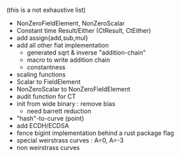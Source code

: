 (this is a not exhaustive list)

* NonZeroFieldElement, NonZeroScalar
* Constant time Result/Either (CtResult, CtEither)
* add assign{add,sub,mul}
* add all other fiat implementation
  * generated sqrt & inverse "addition-chain"
  * macro to write addition chain
  * constantness
* scaling functions
* Scalar to FieldElement
* NonZeroScalar to NonZeroFieldElement
* audit function for CT
* init from wide binary : remove bias
  * need barrett reduction 
* "hash"-to-curve (point)
* add ECDH/ECDSA
* fence bigint implementation behind a rust package flag
* special weirstrass curves : A=0, A=-3
* non weirstrass curves

